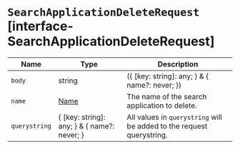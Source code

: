 # `SearchApplicationDeleteRequest` [interface-SearchApplicationDeleteRequest]

| Name | Type | Description |
| - | - | - |
| `body` | string | ({ [key: string]: any; } & { name?: never; }) | All values in `body` will be added to the request body. |
| `name` | [Name](./Name.md) | The name of the search application to delete. |
| `querystring` | { [key: string]: any; } & { name?: never; } | All values in `querystring` will be added to the request querystring. |

